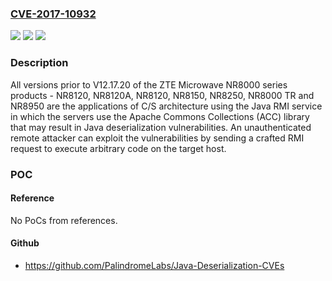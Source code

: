 ### [CVE-2017-10932](https://cve.mitre.org/cgi-bin/cvename.cgi?name=CVE-2017-10932)
![](https://img.shields.io/static/v1?label=Product&message=NR8000%20Series&color=blue)
![](https://img.shields.io/static/v1?label=Version&message=n%2Fa&color=blue)
![](https://img.shields.io/static/v1?label=Vulnerability&message=Remote%20Code%20Execution&color=brighgreen)

### Description

All versions prior to V12.17.20 of the ZTE Microwave NR8000 series products - NR8120, NR8120A, NR8120, NR8150, NR8250, NR8000 TR and NR8950 are the applications of C/S architecture using the Java RMI service in which the servers use the Apache Commons Collections (ACC) library that may result in Java deserialization vulnerabilities. An unauthenticated remote attacker can exploit the vulnerabilities by sending a crafted RMI request to execute arbitrary code on the target host.

### POC

#### Reference
No PoCs from references.

#### Github
- https://github.com/PalindromeLabs/Java-Deserialization-CVEs

